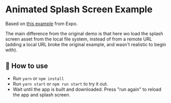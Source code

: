 # Animated Splash Screen Example

Based on [this example](https://github.com/expo/examples/tree/master/with-splash-screen) from Expo.

The main difference from the original demo is that here wo load the splash screen asset from the local file system, instead of from a remote URL (adding a local URL broke the original example, and wasn't realistic to begin with).

## 🚀 How to use

- Run `yarn` or `npm install`
- Run `yarn start` or `npm run start` to try it out.
- Wait until the app is built and downloaded. Press "run again" to reload the app and splash screen.
